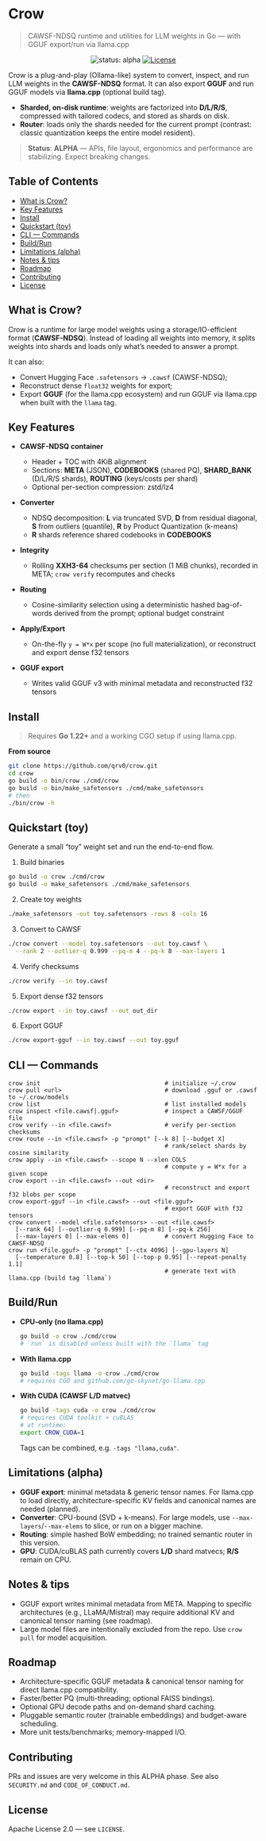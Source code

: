 # Crow

> CAWSF-NDSQ runtime and utilities for LLM weights in Go — with GGUF export/run via llama.cpp

<p align="center">
  <img src="https://img.shields.io/badge/status-alpha-orange" alt="status: alpha" />
  <a href="LICENSE"><img src="https://img.shields.io/badge/license-Apache%202.0-blue.svg" alt="License" /></a>
</p>

Crow is a plug-and-play (Ollama-like) system to convert, inspect, and run LLM weights in the **CAWSF-NDSQ** format. It can also export **GGUF** and run GGUF models via **llama.cpp** (optional build tag).

* **Sharded, on-disk runtime**: weights are factorized into **D/L/R/S**, compressed with tailored codecs, and stored as shards on disk.
* **Router**: loads only the shards needed for the current prompt (contrast: classic quantization keeps the entire model resident).

> **Status**: **ALPHA** — APIs, file layout, ergonomics and performance are stabilizing. Expect breaking changes.

## Table of Contents

* [What is Crow?](#what-is-crow)
* [Key Features](#key-features)
* [Install](#install)
* [Quickstart (toy)](#quickstart-toy)
* [CLI — Commands](#cli--commands)
* [Build/Run](#buildrun)
* [Limitations (alpha)](#limitations-alpha)
* [Notes & tips](#notes--tips)
* [Roadmap](#roadmap)
* [Contributing](#contributing)
* [License](#license)

## What is Crow?

Crow is a runtime for large model weights using a storage/IO-efficient format (**CAWSF-NDSQ**). Instead of loading all weights into memory, it splits weights into shards and loads only what’s needed to answer a prompt.

It can also:

* Convert Hugging Face `.safetensors` → `.cawsf` (CAWSF-NDSQ);
* Reconstruct dense `float32` weights for export;
* Export **GGUF** (for the llama.cpp ecosystem) and run GGUF via llama.cpp when built with the `llama` tag.

## Key Features

* **CAWSF-NDSQ container**

  * Header + TOC with 4KiB alignment
  * Sections: **META** (JSON), **CODEBOOKS** (shared PQ), **SHARD\_BANK** (D/L/R/S shards), **ROUTING** (keys/costs per shard)
  * Optional per-section compression: zstd/lz4
* **Converter**

  * NDSQ decomposition: **L** via truncated SVD, **D** from residual diagonal, **S** from outliers (quantile), **R** by Product Quantization (k-means)
  * **R** shards reference shared codebooks in **CODEBOOKS**
* **Integrity**

  * Rolling **XXH3-64** checksums per section (1 MiB chunks), recorded in META; `crow verify` recomputes and checks
* **Routing**

  * Cosine-similarity selection using a deterministic hashed bag-of-words derived from the prompt; optional budget constraint
* **Apply/Export**

  * On-the-fly `y = W*x` per scope (no full materialization), or reconstruct and export dense f32 tensors
* **GGUF export**

  * Writes valid GGUF v3 with minimal metadata and reconstructed f32 tensors

## Install

> Requires **Go 1.22+** and a working CGO setup if using llama.cpp.

**From source**

```bash
git clone https://github.com/qrv0/crow.git
cd crow
go build -o bin/crow ./cmd/crow
go build -o bin/make_safetensors ./cmd/make_safetensors
# then
./bin/crow -h
```

## Quickstart (toy)

Generate a small “toy” weight set and run the end-to-end flow.

1. Build binaries

```bash
go build -o crow ./cmd/crow
go build -o make_safetensors ./cmd/make_safetensors
```

2. Create toy weights

```bash
./make_safetensors -out toy.safetensors -rows 8 -cols 16
```

3. Convert to CAWSF

```bash
./crow convert --model toy.safetensors --out toy.cawsf \
  --rank 2 --outlier-q 0.999 --pq-m 4 --pq-k 8 --max-layers 1
```

4. Verify checksums

```bash
./crow verify --in toy.cawsf
```

5. Export dense f32 tensors

```bash
./crow export --in toy.cawsf --out out_dir
```

6. Export GGUF

```bash
./crow export-gguf --in toy.cawsf --out toy.gguf
```

## CLI — Commands

```text
crow init                                   # initialize ~/.crow
crow pull <url>                             # download .gguf or .cawsf to ~/.crow/models
crow list                                   # list installed models
crow inspect <file.cawsf|.gguf>             # inspect a CAWSF/GGUF file
crow verify --in <file.cawsf>               # verify per-section checksums
crow route --in <file.cawsf> -p "prompt" [--k 8] [--budget X]
                                            # rank/select shards by cosine similarity
crow apply --in <file.cawsf> --scope N --xlen COLS
                                            # compute y = W*x for a given scope
crow export --in <file.cawsf> --out <dir>
                                            # reconstruct and export f32 blobs per scope
crow export-gguf --in <file.cawsf> --out <file.gguf>
                                            # export GGUF with f32 tensors
crow convert --model <file.safetensors> --out <file.cawsf>
  [--rank 64] [--outlier-q 0.999] [--pq-m 8] [--pq-k 256]
  [--max-layers 0] [--max-elems 0]          # convert Hugging Face to CAWSF-NDSQ
crow run <file.gguf> -p "prompt" [--ctx 4096] [--gpu-layers N]
  [--temperature 0.8] [--top-k 50] [--top-p 0.95] [--repeat-penalty 1.1]
                                            # generate text with llama.cpp (build tag `llama`)
```

## Build/Run

* **CPU-only (no llama.cpp)**

  ```bash
  go build -o crow ./cmd/crow
  # `run` is disabled unless built with the `llama` tag
  ```
* **With llama.cpp**

  ```bash
  go build -tags llama -o crow ./cmd/crow
  # requires CGO and github.com/go-skynet/go-llama.cpp
  ```
* **With CUDA (CAWSF L/D matvec)**

  ```bash
  go build -tags cuda -o crow ./cmd/crow
  # requires CUDA toolkit + cuBLAS
  # at runtime:
  export CROW_CUDA=1
  ```

  Tags can be combined, e.g. `-tags "llama,cuda"`.

## Limitations (alpha)

* **GGUF export**: minimal metadata & generic tensor names. For llama.cpp to load directly, architecture-specific KV fields and canonical names are needed (planned).
* **Converter**: CPU-bound (SVD + k-means). For large models, use `--max-layers`/`--max-elems` to slice, or run on a bigger machine.
* **Routing**: simple hashed BoW embedding; no trained semantic router in this version.
* **GPU**: CUDA/cuBLAS path currently covers **L/D** shard matvecs; **R/S** remain on CPU.

## Notes & tips

* GGUF export writes minimal metadata from META. Mapping to specific architectures (e.g., LLaMA/Mistral) may require additional KV and canonical tensor naming (see roadmap).
* Large model files are intentionally excluded from the repo. Use `crow pull` for model acquisition.

## Roadmap

* Architecture-specific GGUF metadata & canonical tensor naming for direct llama.cpp compatibility.
* Faster/better PQ (multi-threading; optional FAISS bindings).
* Optional GPU decode paths and on-demand shard caching.
* Pluggable semantic router (trainable embeddings) and budget-aware scheduling.
* More unit tests/benchmarks; memory-mapped I/O.

## Contributing

PRs and issues are very welcome in this ALPHA phase. See also `SECURITY.md` and `CODE_OF_CONDUCT.md`.

## License

Apache License 2.0 — see `LICENSE`.
